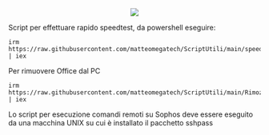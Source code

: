 <div align="center">
<img src="https://encrypted-tbn0.gstatic.com/images?q=tbn:ANd9GcT3HkrFkToxF0Hgrq_-LdbaUvDcHcNehHhQug&s" />
</div>

Script per effettuare rapido speedtest, da powershell eseguire:

```
irm https://raw.githubusercontent.com/matteomegatech/ScriptUtili/main/speedtest | iex
```

Per rimuovere Office dal PC

```
irm https://raw.githubusercontent.com/matteomegatech/ScriptUtili/main/RimozioneMSOffice | iex
```

Lo script per esecuzione comandi remoti su Sophos deve essere eseguito da una macchina UNIX su cui è installato il pacchetto sshpass
